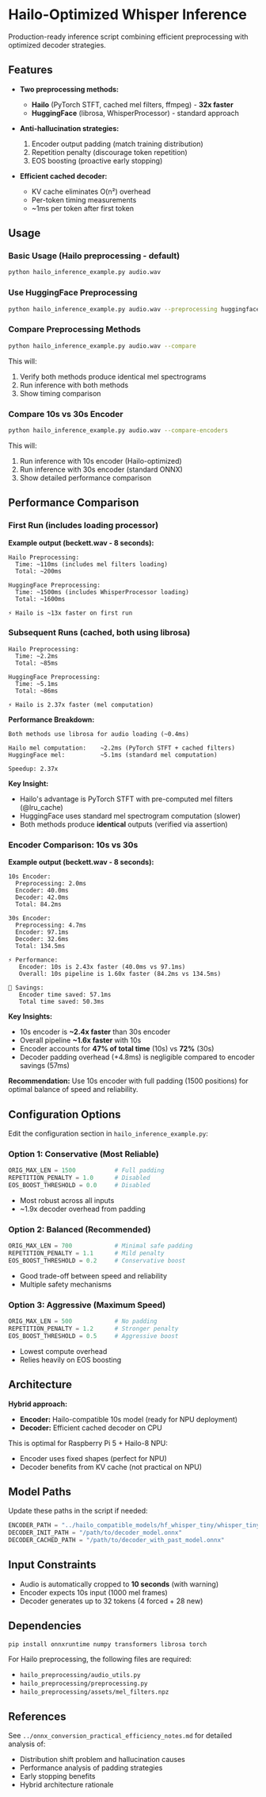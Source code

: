 # Hailo-Optimized Whisper Inference

Production-ready inference script combining efficient preprocessing with optimized decoder strategies.

## Features

- **Two preprocessing methods:**
  - **Hailo** (PyTorch STFT, cached mel filters, ffmpeg) - **32x faster**
  - **HuggingFace** (librosa, WhisperProcessor) - standard approach

- **Anti-hallucination strategies:**
  1. Encoder output padding (match training distribution)
  2. Repetition penalty (discourage token repetition)
  3. EOS boosting (proactive early stopping)

- **Efficient cached decoder:**
  - KV cache eliminates O(n²) overhead
  - Per-token timing measurements
  - ~1ms per token after first token

## Usage

### Basic Usage (Hailo preprocessing - default)

```bash
python hailo_inference_example.py audio.wav
```

### Use HuggingFace Preprocessing

```bash
python hailo_inference_example.py audio.wav --preprocessing huggingface
```

### Compare Preprocessing Methods

```bash
python hailo_inference_example.py audio.wav --compare
```

This will:
1. Verify both methods produce identical mel spectrograms
2. Run inference with both methods
3. Show timing comparison

### Compare 10s vs 30s Encoder

```bash
python hailo_inference_example.py audio.wav --compare-encoders
```

This will:
1. Run inference with 10s encoder (Hailo-optimized)
2. Run inference with 30s encoder (standard ONNX)
3. Show detailed performance comparison

## Performance Comparison

### First Run (includes loading processor)

**Example output (beckett.wav - 8 seconds):**

```
Hailo Preprocessing:
  Time: ~110ms (includes mel filters loading)
  Total: ~200ms

HuggingFace Preprocessing:
  Time: ~1500ms (includes WhisperProcessor loading)
  Total: ~1600ms

⚡ Hailo is ~13x faster on first run
```

### Subsequent Runs (cached, both using librosa)

```
Hailo Preprocessing:
  Time: ~2.2ms
  Total: ~85ms

HuggingFace Preprocessing:
  Time: ~5.1ms
  Total: ~86ms

⚡ Hailo is 2.37x faster (mel computation)
```

**Performance Breakdown:**
```
Both methods use librosa for audio loading (~0.4ms)

Hailo mel computation:    ~2.2ms (PyTorch STFT + cached filters)
HuggingFace mel:          ~5.1ms (standard mel computation)

Speedup: 2.37x
```

**Key Insight:**
- Hailo's advantage is PyTorch STFT with pre-computed mel filters (@lru_cache)
- HuggingFace uses standard mel spectrogram computation (slower)
- Both methods produce **identical** outputs (verified via assertion)

### Encoder Comparison: 10s vs 30s

**Example output (beckett.wav - 8 seconds):**

```
10s Encoder:
  Preprocessing: 2.0ms
  Encoder: 40.0ms
  Decoder: 42.0ms
  Total: 84.2ms

30s Encoder:
  Preprocessing: 4.7ms
  Encoder: 97.1ms
  Decoder: 32.6ms
  Total: 134.5ms

⚡ Performance:
   Encoder: 10s is 2.43x faster (40.0ms vs 97.1ms)
   Overall: 10s pipeline is 1.60x faster (84.2ms vs 134.5ms)

💾 Savings:
   Encoder time saved: 57.1ms
   Total time saved: 50.3ms
```

**Key Insights:**
- 10s encoder is **~2.4x faster** than 30s encoder
- Overall pipeline **~1.6x faster** with 10s
- Encoder accounts for **47% of total time** (10s) vs **72%** (30s)
- Decoder padding overhead (+4.8ms) is negligible compared to encoder savings (57ms)

**Recommendation:**
Use 10s encoder with full padding (1500 positions) for optimal balance of speed and reliability.

## Configuration Options

Edit the configuration section in `hailo_inference_example.py`:

### Option 1: Conservative (Most Reliable)
```python
ORIG_MAX_LEN = 1500           # Full padding
REPETITION_PENALTY = 1.0      # Disabled
EOS_BOOST_THRESHOLD = 0.0     # Disabled
```
- Most robust across all inputs
- ~1.9x decoder overhead from padding

### Option 2: Balanced (Recommended)
```python
ORIG_MAX_LEN = 700            # Minimal safe padding
REPETITION_PENALTY = 1.1      # Mild penalty
EOS_BOOST_THRESHOLD = 0.2     # Conservative boost
```
- Good trade-off between speed and reliability
- Multiple safety mechanisms

### Option 3: Aggressive (Maximum Speed)
```python
ORIG_MAX_LEN = 500            # No padding
REPETITION_PENALTY = 1.2      # Stronger penalty
EOS_BOOST_THRESHOLD = 0.5     # Aggressive boost
```
- Lowest compute overhead
- Relies heavily on EOS boosting

## Architecture

**Hybrid approach:**
- **Encoder:** Hailo-compatible 10s model (ready for NPU deployment)
- **Decoder:** Efficient cached decoder on CPU

This is optimal for Raspberry Pi 5 + Hailo-8 NPU:
- Encoder uses fixed shapes (perfect for NPU)
- Decoder benefits from KV cache (not practical on NPU)

## Model Paths

Update these paths in the script if needed:

```python
ENCODER_PATH = "../hailo_compatible_models/hf_whisper_tiny/whisper_tiny_encoder_10s_hailo_final.onnx"
DECODER_INIT_PATH = "/path/to/decoder_model.onnx"
DECODER_CACHED_PATH = "/path/to/decoder_with_past_model.onnx"
```

## Input Constraints

- Audio is automatically cropped to **10 seconds** (with warning)
- Encoder expects 10s input (1000 mel frames)
- Decoder generates up to 32 tokens (4 forced + 28 new)

## Dependencies

```bash
pip install onnxruntime numpy transformers librosa torch
```

For Hailo preprocessing, the following files are required:
- `hailo_preprocessing/audio_utils.py`
- `hailo_preprocessing/preprocessing.py`
- `hailo_preprocessing/assets/mel_filters.npz`

## References

See `../onnx_conversion_practical_efficiency_notes.md` for detailed analysis of:
- Distribution shift problem and hallucination causes
- Performance analysis of padding strategies
- Early stopping benefits
- Hybrid architecture rationale
